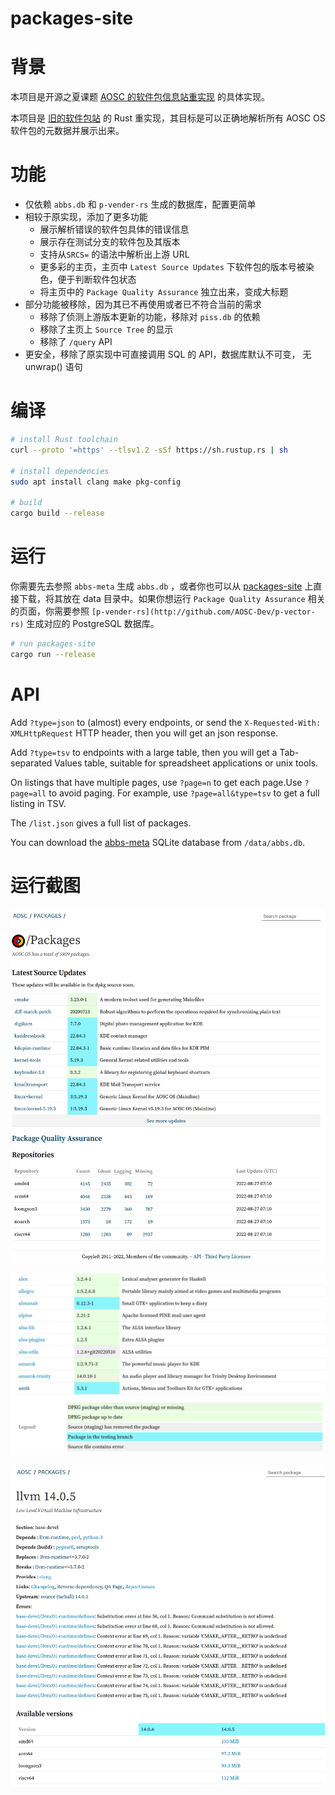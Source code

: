 # packages-site

# 背景

本项目是开源之夏课题 [AOSC 的软件包信息站重实现](https://summer-ospp.ac.cn/#/org/prodetail/22f3e0080) 的具体实现。

本项目是 [旧的软件包站](https://github.com/AOSC-Dev/packages-site) 的 Rust 重实现，其目标是可以正确地解析所有 AOSC OS 软件包的元数据并展示出来。

# 功能

- 仅依赖 `abbs.db` 和 `p-vender-rs` 生成的数据库，配置更简单
- 相较于原实现，添加了更多功能
    - 展示解析错误的软件包具体的错误信息
    - 展示存在测试分支的软件包及其版本
    - 支持从`SRCS=` 的语法中解析出上游 URL
    - 更多彩的主页，主页中 `Latest Source Updates` 下软件包的版本号被染色，便于判断软件包状态
    - 将主页中的 `Package Quality Assurance` 独立出来，变成大标题
- 部分功能被移除，因为其已不再使用或者已不符合当前的需求
    - 移除了侦测上游版本更新的功能，移除对 `piss.db` 的依赖
    - 移除了主页上 `Source Tree` 的显示
    - 移除了 `/query` API
- 更安全，移除了原实现中可直接调用 SQL 的 API，数据库默认不可变， 无 unwrap() 语句

# 编译

```bash
# install Rust toolchain
curl --proto '=https' --tlsv1.2 -sSf https://sh.rustup.rs | sh

# install dependencies
sudo apt install clang make pkg-config

# build
cargo build --release
```

# 运行

你需要先去参照 `abbs-meta` 生成 `abbs.db` ，或者你也可以从 [packages-site](http://packages.aosc.io/data/abbs.db) 上直接下载，将其放在 data 目录中。如果你想运行 `Package Quality Assurance` 相关的页面，你需要参照 `[p-vender-rs](http://github.com/AOSC-Dev/p-vector-rs)` 生成对应的 PostgreSQL 数据库。

```bash
# run packages-site
cargo run --release
```

# API

Add `?type=json` to (almost) every endpoints, or send the `X-Requested-With: XMLHttpRequest` HTTP header, then you will get an json response.

Add `?type=tsv` to endpoints with a large table, then you will get a Tab-separated Values table, suitable for spreadsheet applications or unix tools.

On listings that have multiple pages, use `?page=n` to get each page.Use `?page=all` to avoid paging. For example, use `?page=all&type=tsv` to get a full listing in TSV.

The `/list.json` gives a full list of packages.

You can download the [abbs-meta](https://github.com/AOSC-Dev/abbs-meta) SQLite database from `/data/abbs.db`.

# 运行截图

![Untitled](images/Untitled.png)

![Untitled](images/Untitled%201.png)

![Untitled](images/Untitled%202.png)